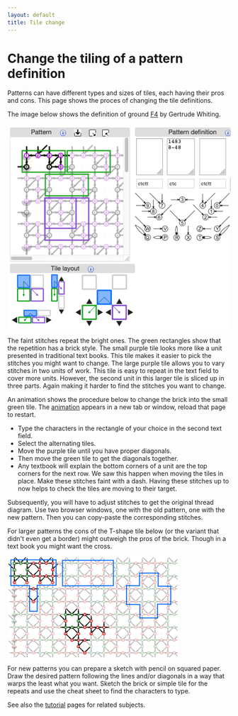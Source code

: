 ```yaml
---
layout: default
title: Tile change
---
```

Change the tiling of a pattern definition
=========================================

Patterns can have different types and sizes of tiles, each having their pros and cons.
This page shows the proces of changing the tile definitions.

The image below shows the definition of ground 
[F4](https://d-bl.github.io/GroundForge/tiles?whiting=F4_P180&patchWidth=9&patchHeight=9&d1=ctc&c1=ctc&b1=ctc&a1=ctc&d2=ctc&c2=ctcllctc&a2=ctcrrctc&tile=1483,8-48&footsideStitch=ctctt&tileStitch=ctc&headsideStitch=ctctt&shiftColsSW=-2&shiftRowsSW=2&shiftColsSE=2&shiftRowsSE=2)
by Gertrude Whiting. 

![](images/brick-to-overlap-prepare.png)

The faint stitches repeat the bright ones. The green rectangles show that the repetition has a brick style.
The small purple tile looks more like a unit presented in traditional text books.
This tile makes it easier to pick the stitches you might want to change.
The large purple tile allows you to vary stitches in two units of work. 
This tile is easy to repeat in the text field to cover more units.
However, the second unit in this larger tile is sliced up in three parts.
Again making it harder to find the stitches you want to change.

An animation shows the procedure below to change the brick into the small green tile.
The <a href="images/brick-to-overlap-animation.gif" target="_blank">animation</a>
appears in a new tab or window, reload that page to restart.

* Type the characters in the rectangle of your choice in the second text field.
* Select the alternating tiles.
* Move the purple tile until you have proper diagonals.
* Then move the green tile to get the diagonals together.
* Any textbook will explain the bottom corners of a unit are the top corners for the next row.
  We saw this happen when moving the tiles in place.
  Make these stitches faint with a dash.
  Having these stitches up to now helps to check the tiles are moving to their target. 

Subsequently, you will have to adjust stitches to get the original thread diagram.
Use two browser windows, one with the old pattern, one with the new pattern.
Then you can copy-paste the corresponding stitches.

For larger patterns the cons of the T-shape tile below (or the variant that didn't even get a border)
might outweigh the pros of the brick. Though in a text book you might want the cross.

![](images/brick-or-t.png)

For new patterns you can prepare a sketch with pencil on squared paper.
Draw the desired pattern following the lines and/or diagonals
in a way that warps the least what you want.
Sketch the brick or simple tile for the repeats and
use the cheat sheet to find the characters to type.

See also the [tutorial](Advanced#glue-copies-together) pages for related subjects.
